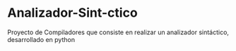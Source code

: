 # Analizador-Sint-ctico
Proyecto de Compiladores que consiste en realizar un analizador sintáctico, desarrollado en python
